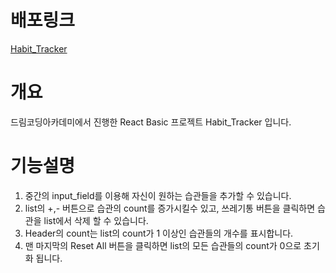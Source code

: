 # 배포링크
[Habit_Tracker](https://ludeng0727.github.io/Habit-Tracker/)

# 개요
드림코딩아카데미에서 진행한 React Basic 프로젝트 Habit_Tracker 입니다.

# 기능설명
1. 중간의 input_field를 이용해 자신이 원하는 습관들을 추가할 수 있습니다.
2. list의 +,- 버튼으로 습관의 count를 증가시킬수 있고, 쓰레기통 버튼을 클릭하면 습관을 list에서 삭제 할 수 있습니다.
3. Header의 count는 list의 count가 1 이상인 습관들의 개수를 표시합니다.
4. 맨 마지막의 Reset All 버튼을 클릭하면 list의 모든 습관들의 count가 0으로 초기화 됩니다.
